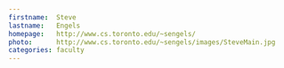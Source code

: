 ```yaml
---
firstname:  Steve
lastname:   Engels
homepage:   http://www.cs.toronto.edu/~sengels/
photo:      http://www.cs.toronto.edu/~sengels/images/SteveMain.jpg
categories: faculty
---
```

